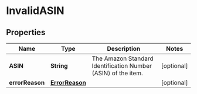 # InvalidASIN

## Properties
Name | Type | Description | Notes
------------ | ------------- | ------------- | -------------
**ASIN** | **String** | The Amazon Standard Identification Number (ASIN) of the item. |  [optional]
**errorReason** | [**ErrorReason**](ErrorReason.md) |  |  [optional]

